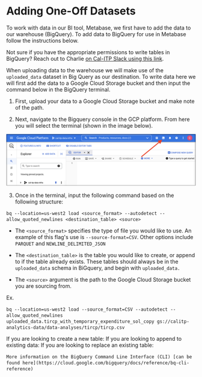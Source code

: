 # Adding One-Off Datasets
To work with data in our BI tool, Metabase, we first have to add the data to our warehouse (BigQuery). To add data to BigQuery for use in Metabase follow the instructions below.

Not sure if you have the appropriate permissions to write tables in BigQuery? Reach out to Charlie <a href="https://cal-itp.slack.com/team/U027GAVHFST" target="_blank">on Cal-ITP Slack using this link</a>.

When uploading data to the warehouse we will make use of the `uploaded_data` dataset in Big Query as our destination. To write data here we will first add the data to a Google Cloud Storage bucket and then input the command below in the BigQuery terminal.

1. First, upload your data to a Google Cloud Storage bucket and make note of the path.

2. Next, navigate to the Bigquery console in the GCP platform. From here you will select the terminal (shown in the image below).

![Collection Matrix](assets/open_bq_terminal_border.png)

3. Once in the terminal, input the following command based on the following structure:
```
bq --location=us-west2 load <source_format> --autodetect --allow_quoted_newlines <destination_table> <source>
```

* The `<source_format>` specifies the type of file you would like to use. An example of this flag's use is `--source-format=CSV`. Other options include `PARQUET` and `NEWLINE_DELIMITED_JSON`

* The `<destination_table>` is the table you would like to create, or append to if the table already exists. These tables should always be in the `uploaded_data` schema in BiGquery, and begin with `uploaded_data.`

* The `<source>` argument is the path to the Google Cloud Storage bucket you are sourcing from.

Ex.
```
bq --location=us-west2 load --source_format=CSV --autodetect --allow_quoted_newlines uploaded_data.tircp_with_temporary_expenditure_sol_copy gs://calitp-analytics-data/data-analyses/tircp/tircp.csv
```

If you are looking to create a new table:
If you are looking to append to existing data:
If you are looking to replace an existing table:

```{admonition} Looking for more information?
More information on the BigQuery Command Line Interface (CLI) [can be found here](https://cloud.google.com/bigquery/docs/reference/bq-cli-reference)
```
